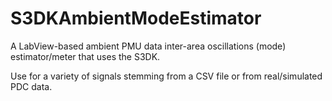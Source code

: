 # S3DKAmbientModeEstimator
A LabView-based ambient PMU data inter-area oscillations (mode) estimator/meter that uses the S3DK.

Use for a variety of signals stemming from a CSV file or from real/simulated PDC data.
